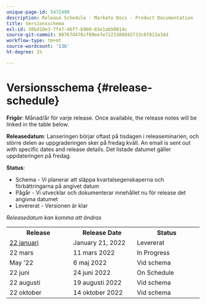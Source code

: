 ```yaml
---
unique-page-id: 5472490
description: Release Schedule - Marketo Docs - Product Documentation
title: Versionsschema
exl-id: 38bd10e3-7f47-46f7-b9b0-83e1ab50014c
source-git-commit: 08767d476cf89eefe7223308945733c6f813a34d
workflow-type: tm+mt
source-wordcount: '136'
ht-degree: 1%

---
```


# Versionsschema {#release-schedule}

**Frigör**: Månad/år för varje release. Once available, the release notes will be linked in the table below.

**Releasedatum**: Lanseringen börjar oftast på tisdagen i releaseminarien, och större delen av uppgraderingen sker på fredag kväll. An email is sent out with specific dates and release details. Det listade datumet gäller uppdateringen på fredag.

**Status**:

* Schema - Vi planerar att släppa kvartalsegenskaperna och förbättringarna på angivet datum
* Pågår - Vi utvecklar och dokumenterar innehållet nu för release det angivna datumet
* Levererat - Versionen är klar

_Releasedatum kan komma att ändras_

<table> 
 <colgroup> 
  <col> 
  <col> 
  <col> 
 </colgroup>
 <tbody> 
  <tr> 
   <th width="250px">Release</th>
   <th width="250px">Release Date</th>
   <th width="250px">Status</th>
  </tr>
  <tr> 
   <td><a href="/help/marketo/release-notes/current.md">22 januari</a></td>
   <td>January 21, 2022</td>
   <td>Levererat</td>
  </tr>
  <tr> 
   <td>22 mars</td>
   <td>11 mars 2022</td>
   <td>In Progress</td>
  </tr>
  <tr> 
   <td>May '22</td>
   <td>6 maj 2022</td>
   <td>Vid schema</td>
  </tr>
  <tr> 
   <td>22 juni</td>
   <td>24 juni 2022</td>
   <td>On Schedule</td>
  </tr>
  <tr> 
   <td>22 augusti</td>
   <td>19 augusti 2022</td>
   <td>Vid schema</td>
  </tr>
  <tr>
   <td>22 oktober</td>
   <td>14 oktober 2022</td>
   <td>Vid schema</td>
  </tr>
 </tbody>
</table>
